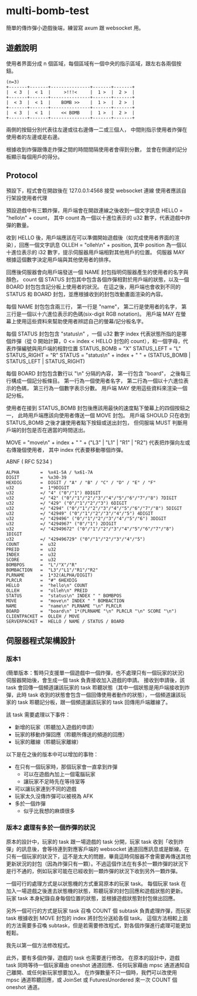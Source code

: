 # multi-bomb-test

簡單的傳炸彈小遊戲後端，練習寫 axum 跟 websocket 用。

## 遊戲說明

使用者界面分成 n 個區域，每個區域有一個中央的指示區域，跟左右各兩個按鈕。

```
(n=3)
+-------+-------+---------------+-------+-------+
|  < 3  |  < 1  |     >!!!<     |  1 >  |  2 >  |
+-------+-------+---------------+-------+-------+
|  < 3  |  < 1  |    BOMB >>    |  1 >  |  2 >  |
+-------+-------+---------------+-------+-------+
|  < 3  |  < 1  |    << BOMB    |  1 >  |  2 >  |
+-------+-------+---------------+-------+-------+
```

兩側的按鈕分別代表往左邊或往右邊傳一二或三個人，
中間則指示使用者炸彈在使用者的左邊或是右邊。

根據收到炸彈跟傳走炸彈之間的時間間隔使用者會得到分數，
並會在側邊的記分板顯示每個用戶的得分。

## Protocol

預設下，程式會在開啟後在 127.0.0.1:4568 接受 websocket 連線
使用者應該自行架設使用者代理

預設遊戲中有三顆炸彈，用戶端會在開啟連線之後收到一個文字訊息 HELLO = "hello\n" + count，
其中 count 為一個以十進位表示的 u32 數字，代表遊戲中炸彈的數量。

收到 HELLO 後，用戶端應該在可以準備開始遊戲後（如完成使用者界面的渲染），回應一個文字訊息 OLLEH = "olleh\n" + position, 
其中 position 為一個以十進位表示的 i32 數字，提示伺服器用戶端相對其他用戶的位置。
伺服器 MAY 根據這個數字決定用戶端與其他使用者的排序。

回應後伺服器會向用戶端發送一個 NAME 封包指明伺服器產生的使用者的名字與顏色，
count 個 STATUS 封包其中包含各個炸彈相對於用戶端的狀態，以及一個 BOARD 封包包含記分板上使用者的狀況。
在這之後，用戶端也會收到不同的 STATUS 和 BOARD 封包，並應根據收到的封包改動畫面渲染的內容。

每個 NAME 封包包含兩三行，
第一行是 "name"，
第二行是使用者的名字，
第三行是一個以十六進位表示的色碼(six-digit RGB notation)。
用戶端 MAY 在螢幕上使用這些資料來幫助使用者辨認自己的螢幕/記分板名字。

每個 STATUS 封包包含 "status\n" ，一個 u32 數字 index 代表狀態所指的是哪個炸彈（從 0 開始計算，0 <= index < HELLO 封包的 count），和一個字母，代表炸彈編號與用戶端的相對位置
STATUS_BOMB = "X"
STATUS_LEFT = "L"
STATUS_RIGHT = "R"
STATUS = "status\n" + index + " " + (STATUS_BOMB | STATUS_LEFT | STATUS_RIGHT)

每個 BOARD 封包包含數行以 "\n" 分隔的內容，
第一行包含 "board"，
之後每三行構成一個記分板條目。
第一行為一個使用者名字，
第二行為一個以十六進位表示的色碼，
第三行為一個數字表示分數。
用戶端 MAY 使用這些資料來渲染一個記分板。

使用者在接到 STATUS_BOMB 封包後應該用最快的速度點下螢幕上的四個按鈕之一，
此時用戶端應該向使用者傳送一個 MOVE 封包。
用戶端 SHOULD 只在收到 STATUS_BOMB 之後才讓使用者點下按鈕或送出封包，
但伺服端 MUST 判斷用戶端的封包是否在適當的時間送出。

MOVE = "move\n" + index + " " + ("L3" | "L1" | "R1" | "R2")
代表把炸彈向左或右傳幾個使用者，
其中 index 代表要移動哪個炸彈。

ABNF ( RFC 5234 )

```
ALPHA        =  %x41-5A / %x61-7A
DIGIT        =  %x30-39
HEXDIG       =  DIGIT / "A" / "B" / "C" / "D" / "E" / "F"
u32          =  1*9DIGIT
u32          =/ "4" ("0"/"1") 8DIGIT
u32          =/ "42" ("0"/"1"/"2"/"3"/"4"/"5"/"6"/"7"/"8") 7DIGIT
u32          =/ "429" ("0"/"1"/"2"/"3") 6DIGIT
u32          =/ "4294" ("0"/"1"/"2"/"3"/"4"/"5"/"6"/"7"/"8") 5DIGIT
u32          =/ "42949" ("0"/"1"/"2"/"3"/"4"/"5") 4DIGIT
u32          =/ "429496" ("0"/"1"/"2"/"3"/"4"/"5"/"6") 3DIGIT
u32          =/ "4294967" ("0"/"1") 2DIGIT
u32          =/ "42949672" ("0"/"1"/"2"/"3"/"4"/"5"/"6"/"7"/"8") 1DIGIT
u32          =/ "429496729" ("0"/"1"/"2"/"3"/"4"/"5")
COUNT        =  u32
PREID        =  u32
INDEX        =  u32
SCORE        =  u32
BOMBPOS      =  "L"/"X"/"R"
BOMBACTION   =  "L3"/"L1"/"R1"/"R2"
PLRNAME      =  1*32(ALPHA/DIGIT)
PLRCLR       =  "#" 6HEXDIG
HELLO        =  "hello\n" COUNT
OLLEH        =  "olleh\n" PREID
STATUS       =  "status\n" INDEX " " BOMBPOS
MOVE         =  "move\n" INDEX " " BOMBACTION
NAME         =  "name\n" PLRNAME "\n" PLRCLR
BOARD        =  "board\n" 1*(PLRNAME "\n" PLRCLR "\n" SCORE "\n")
CLIENTPACKET =  OLLEH / MOVE
SERVERPACKET =  HELLO / NAME / STATUS / BOARD
```

## 伺服器程式架構設計

### 版本1

(簡單版本：暫時只支援單一個遊戲中一個炸彈，也不處理只有一個玩家的狀況)
伺服器開始後，會生成一個 task 負責接收加入遊戲的申請。
接收到申請後，該 task 會回傳一個頻道讓該玩家的 task 聆聽狀態（其中一個狀態是用戶端接收到炸彈，此時 task 收到的狀態會包含一個回傳使用者動作的狀態），一個頻道讓該玩家的 task 聆聽記分板，跟一個頻道讓該玩家的 task 回傳用戶端離線了。

該 task 需要處理以下事件：

- 新增的玩家（聆聽加入遊戲的申請）
- 玩家的移動炸彈回應（聆聽所傳送的頻道的回應）
- 玩家的離線（聆聽玩家離線）

以下是在之後的版本中可以增加的事物：

- 在只有一個玩家時，那個玩家會一直拿到炸彈
  - 可以在遊戲內加上一個電腦玩家
  - 讓玩家不足時先在等待室等
- 可以讓玩家連到不同的遊戲
- 玩家太久沒傳炸彈可以被視為 AFK
- 多於一個炸彈
  - 似乎比我想的麻煩很多

### 版本2 處理有多於一個炸彈的狀況

原本的設計中，玩家的 task 跟一場遊戲的 task 分開，玩家 task 收到「收到炸彈」的訊息後，會等待連到對應客戶端的 websocket 通道回應訊息或是斷線。在只有一個玩家的狀況下，這不是太大的問題，畢竟這時伺服器不會需要再傳送其他更新狀況的封包（因為炸彈只有一顆）。不過這個作法在有多於一顆炸彈的狀況下是行不通的，例如玩家可能在已經收到一顆炸彈的狀況下收到另外一顆炸彈。

一個可行的處理方式是以狀態機的方式重寫原本的玩家 task。
每個玩家 task 在加入一場遊戲之後進去狀態機的狀態，聆聽玩家的封包回應和遊戲狀態的更新。
玩家 task 本身紀錄自身每個位置的狀態，並根據遊戲狀態對封包做出回應。

另外一個可行的方式是玩家 task 召喚 COUNT 個 subtask 負責處理炸彈，而玩家 task 根據收到 MOVE 封包的 index 將封包分送給各個 task。
這個方法相較上面的方法需要多召喚 subtask，但是若需要修改程式，對各個炸彈進行處理可能更加輕鬆。

我先以第一個方法修改程式。

此外，要有多個炸彈，遊戲的 task 也需要進行修改。
在原本的設計中，遊戲 task 同時等待一個玩家藉由 oneshot 通道回應、任何玩家藉由 mpsc 通道通知自己離開、或任何新玩家想要加入。
在炸彈數量不只一個時，我們可以改使用 mpsc 通道聆聽回應，或 JoinSet 或 FuturesUnordered 來一次 COUNT 個 oneshot 通道。
